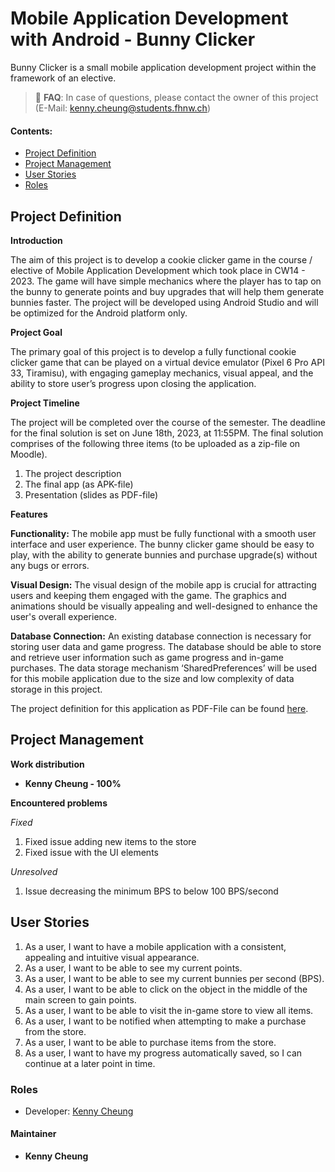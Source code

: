 # Mobile Application Development with Android - Bunny Clicker

Bunny Clicker is a small mobile application development project within the framework of an elective.

> 🚧 **FAQ**: In case of questions, please contact the owner of this project (E-Mail: kenny.cheung@students.fhnw.ch)

#### Contents:
- [Project Definition](#project-definition)
- [Project Management](#project-management)
- [User Stories](#user-stories)
- [Roles](#roles)


## Project Definition

**Introduction**

The aim of this project is to develop a cookie clicker game in the course / elective of Mobile Application Development which took place in CW14 - 2023. The game will have simple mechanics
where the player has to tap on the bunny to generate points and buy upgrades that will help them
generate bunnies faster. The project will be developed using Android Studio and will be optimized
for the Android platform only.

**Project Goal**

The primary goal of this project is to develop a fully functional cookie clicker game that can be
played on a virtual device emulator (Pixel 6 Pro API 33, Tiramisu), with engaging gameplay mechanics, visual appeal, and the ability to store user’s progress upon closing the application.

**Project Timeline**

The project will be completed over the course of the semester. The deadline for the final solution is
set on June 18th, 2023, at 11:55PM. The final solution comprises of the following three items (to be
uploaded as a zip-file on Moodle).
1. The project description
2. The final app (as APK-file)
3. Presentation (slides as PDF-file)

**Features**

**Functionality:** The mobile app must be fully functional with a smooth user interface and user experience. The bunny clicker game should be easy to play, with the ability to generate bunnies and
purchase upgrade(s) without any bugs or errors.

**Visual Design:** The visual design of the mobile app is crucial for attracting users and keeping them
engaged with the game. The graphics and animations should be visually appealing and well-designed to enhance the user's overall experience.

**Database Connection:** An existing database connection is necessary for storing user data and
game progress. The database should be able to store and retrieve user information such as game
progress and in-game purchases. The data storage mechanism ‘SharedPreferences’ will be used
for this mobile application due to the size and low complexity of data storage in this project.

The project definition for this application as PDF-File can be found [here](https://fhnw365-my.sharepoint.com/:b:/r/personal/kenny_cheung_students_fhnw_ch/Documents/z_Electives/6_Mobile%20App%20Development/Project%20Definition_Bunny%20Clicker.pdf?csf=1&web=1&e=3vuYmx).

## Project Management

**Work distribution**

- **Kenny Cheung - 100%**

**Encountered problems**

*Fixed*
1. Fixed issue adding new items to the store
2. Fixed issue with the UI elements

*Unresolved*
1. Issue decreasing the minimum BPS to below 100 BPS/second

## User Stories

1. As a user, I want to have a mobile application with a consistent, appealing and intuitive visual appearance.
2. As a user, I want to be able to see my current points.
3. As a user, I want to be able to see my current bunnies per second (BPS).
4. As a user, I want to be able to click on the object in the middle of the main screen to gain points.
5. As a user, I want to be able to visit the in-game store to view all items.
6. As a user, I want to be notified when attempting to make a purchase from the store.
7. As a user, I want to be able to purchase items from the store.
8. As a user, I want to have my progress automatically saved, so I can continue at a later point in time.



### Roles
- Developer: [Kenny Cheung](https://people.inside.fhnw.ch/Person.aspx?accountname=i%3A05%2Et%7Cadfs%7Ckenny%2Echeung%40students%2Efhnw%2Ech)


#### Maintainer
- **Kenny Cheung**
